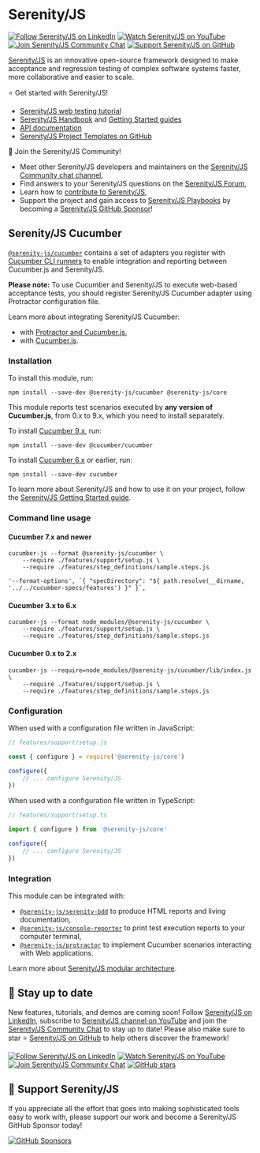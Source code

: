 # Serenity/JS

[![Follow Serenity/JS on LinkedIn](https://img.shields.io/badge/Follow-Serenity%2FJS%20-0077B5?logo=linkedin)](https://www.linkedin.com/company/serenity-js)
[![Watch Serenity/JS on YouTube](https://img.shields.io/badge/Watch-@serenity--js-E62117?logo=youtube)](https://www.youtube.com/@serenity-js)
[![Join Serenity/JS Community Chat](https://img.shields.io/badge/Chat-Serenity%2FJS%20Community-FBD30B?logo=matrix)](https://matrix.to/#/#serenity-js:gitter.im)
[![Support Serenity/JS on GitHub](https://img.shields.io/badge/Support-@serenity--js-703EC8?logo=github)](https://github.com/sponsors/serenity-js)

[Serenity/JS](https://serenity-js.org) is an innovative open-source framework designed to make acceptance and regression testing
of complex software systems faster, more collaborative and easier to scale.

⭐️ Get started with Serenity/JS!
- [Serenity/JS web testing tutorial](https://serenity-js.org/handbook/web-testing/your-first-web-scenario)
- [Serenity/JS Handbook](https://serenity-js.org/handbook) and [Getting Started guides](https://serenity-js.org/handbook/getting-started/)
- [API documentation](https://serenity-js.org/api/core)
- [Serenity/JS Project Templates on GitHub](https://serenity-js.org/handbook/getting-started/project-templates/)

👋 Join the Serenity/JS Community!
- Meet other Serenity/JS developers and maintainers on the [Serenity/JS Community chat channel](https://matrix.to/#/#serenity-js:gitter.im),
- Find answers to your Serenity/JS questions on the [Serenity/JS Forum](https://github.com/orgs/serenity-js/discussions/categories/how-do-i),
- Learn how to [contribute to Serenity/JS](https://serenity-js.org/community/contributing/),
- Support the project and gain access to [Serenity/JS Playbooks](https://github.com/serenity-js/playbooks) by becoming a [Serenity/JS GitHub Sponsor](https://github.com/sponsors/serenity-js)!

## Serenity/JS Cucumber

[`@serenity-js/cucumber`](https://serenity-js.org/api/cucumber/) contains a set of adapters you register with [Cucumber CLI runners](https://github.com/cucumber/cucumber-js/) to enable integration and reporting between Cucumber.js and Serenity/JS.

**Please note:** To use Cucumber and Serenity/JS to execute web-based acceptance tests, you should register Serenity/JS Cucumber adapter using Protractor configuration file. 

Learn more about integrating Serenity/JS Cucumber:
- with [Protractor and Cucumber.js](https://serenity-js.org/handbook/test-runners/protractor/),
- with [Cucumber.js](https://serenity-js.org/handbook/test-runners/cucumber/).

### Installation

To install this module, run:
```
npm install --save-dev @serenity-js/cucumber @serenity-js/core
```

This module reports test scenarios executed by **any version of Cucumber.js**, from 0.x to 9.x, which you need to install
separately.

To install [Cucumber 9.x](https://www.npmjs.com/package/@cucumber/cucumber), run:
```
npm install --save-dev @cucumber/cucumber 
```

To install [Cucumber 6.x](https://www.npmjs.com/package/cucumber) or earlier, run:
```
npm install --save-dev cucumber 
```

To learn more about Serenity/JS and how to use it on your project, follow the [Serenity/JS Getting Started guide](https://serenity-js.org/handbook/getting-started/).

### Command line usage

#### Cucumber 7.x and newer

```
cucumber-js --format @serenity-js/cucumber \
    --require ./features/support/setup.js \
    --require ./features/step_definitions/sample.steps.js 
```

```
'--format-options', `{ "specDirectory": "${ path.resolve(__dirname, '../../cucumber-specs/features') }" }`,
```

#### Cucumber 3.x to 6.x

```
cucumber-js --format node_modules/@serenity-js/cucumber \
    --require ./features/support/setup.js \
    --require ./features/step_definitions/sample.steps.js 
```

#### Cucumber 0.x to 2.x

```
cucumber-js --require=node_modules/@serenity-js/cucumber/lib/index.js \
    --require ./features/support/setup.js \
    --require ./features/step_definitions/sample.steps.js 
```

### Configuration

When used with a configuration file written in JavaScript:

```javascript
// features/support/setup.js

const { configure } = require('@serenity-js/core')

configure({
    // ... configure Serenity/JS 
})
```

When used with a configuration file written in TypeScript:

```typescript
// features/support/setup.ts

import { configure } from '@serenity-js/core'

configure({
    // ... configure Serenity/JS 
})
```

### Integration

This module can be integrated with:
- [`@serenity-js/serenity-bdd`](https://serenity-js.org/api/serenity-bdd) to produce HTML reports and living documentation,
- [`@serenity-js/console-reporter`](https://serenity-js.org/api/console-reporter) to print test execution reports to your computer terminal,
- [`@serenity-js/protractor`](https://serenity-js.org/api/protractor) to implement Cucumber scenarios interacting with Web applications.

Learn more about [Serenity/JS modular architecture](https://serenity-js.org/handbook/about/architecture).

## 📣 Stay up to date

New features, tutorials, and demos are coming soon!
Follow [Serenity/JS on LinkedIn](https://www.linkedin.com/company/serenity-js),
subscribe to [Serenity/JS channel on YouTube](https://www.youtube.com/@serenity-js) and join the [Serenity/JS Community Chat](https://matrix.to/#/#serenity-js:gitter.im) to stay up to date!
Please also make sure to star ⭐️ [Serenity/JS on GitHub](https://github.com/serenity-js/serenity-js) to help others discover the framework!

[![Follow Serenity/JS on LinkedIn](https://img.shields.io/badge/Follow-Serenity%2FJS%20-0077B5?logo=linkedin)](https://www.linkedin.com/company/serenity-js)
[![Watch Serenity/JS on YouTube](https://img.shields.io/badge/Watch-@serenity--js-E62117?logo=youtube)](https://www.youtube.com/@serenity-js)
[![Join Serenity/JS Community Chat](https://img.shields.io/badge/Chat-Serenity%2FJS%20Community-FBD30B?logo=matrix)](https://matrix.to/#/#serenity-js:gitter.im)
[![GitHub stars](https://img.shields.io/github/stars/serenity-js/serenity-js?label=Serenity%2FJS&logo=github&style=badge)](https://github.com/serenity-js/serenity-js)

## 💛 Support Serenity/JS

If you appreciate all the effort that goes into making sophisticated tools easy to work with, please support our work and become a Serenity/JS GitHub Sponsor today!

[![GitHub Sponsors](https://img.shields.io/badge/Support%20@serenity%2FJS-703EC8?style=for-the-badge&logo=github&logoColor=white)](https://github.com/sponsors/serenity-js)
